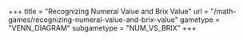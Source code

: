 +++
title = "Recognizing Numeral Value and Brix Value"
url = "/math-games/recognizing-numeral-value-and-brix-value"
gametype = "VENN_DIAGRAM"
subgametype = "NUM_VS_BRIX"
+++
